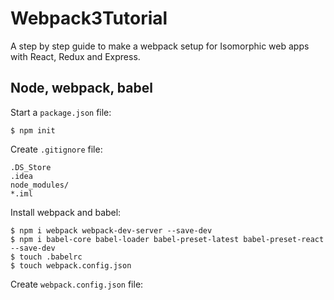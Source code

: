 # Webpack3Tutorial

A step by step guide to make a webpack setup for Isomorphic web apps with React, Redux and Express.

## Node, webpack, babel

Start a `package.json` file:
```
$ npm init
```

Create `.gitignore` file:
```
.DS_Store
.idea
node_modules/
*.iml
```

Install webpack and babel:
```
$ npm i webpack webpack-dev-server --save-dev
$ npm i babel-core babel-loader babel-preset-latest babel-preset-react --save-dev
$ touch .babelrc
$ touch webpack.config.json
```

Create `webpack.config.json` file:
